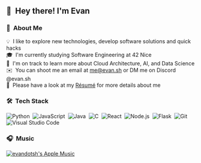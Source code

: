 ## 👋 &nbsp;Hey there! I'm Evan

### 🐰 &nbsp;About Me

💡 &nbsp;I like to explore new technologies, develop software solutions and quick hacks\
🎓 &nbsp;I'm currently studying Software Engineering at 42 Nice\
🌱 &nbsp;I'm on track to learn more about Cloud Architecture, AI, and Data Science\
✉️ &nbsp;You can shoot me an email at me@evan.sh or DM me on Discord @evan.sh \
📄 &nbsp;Please have a look at my [Résumé](https://evan.sh/resume) for more details about me

### 🛠 &nbsp;Tech Stack

![Python](https://img.shields.io/badge/-Python-F9FAFB?style=flat&logo=python)&nbsp;
![JavaScript](https://img.shields.io/badge/-JavaScript-F9FAFB?style=flat&logo=javascript)&nbsp;
![Java](https://img.shields.io/badge/-Java-F9FAFB?style=flat&logo=Java&logoColor=FFA518)&nbsp;
![C](https://img.shields.io/badge/-C-F9FAFB?style=flat&logo=C&logoColor=A8B9CC)&nbsp;
![React](https://img.shields.io/badge/-React-F9FAFB?style=flat&logo=react)&nbsp;
![Node.js](https://img.shields.io/badge/-Node.js-F9FAFB?style=flat&logo=node.js)&nbsp;
![Flask](https://img.shields.io/badge/-Flask-F9FAFB?style=flat&logo=flask)&nbsp;
![Git](https://img.shields.io/badge/-Git-F9FAFB?style=flat&logo=git)&nbsp;
![Visual Studio Code](https://img.shields.io/badge/-Visual%20Studio%20Code-F9FAFB?style=flat&logo=visual-studio-code&logoColor=007ACC)&nbsp;

### 🎧 &nbsp;Music

[![evandotsh's Apple Music](https://github-profile-apple-music.web.app/api/v1/users/zcZdp57xndh5Om9RBKXI/recent/played/tracks?template=template_1_3)](#)
